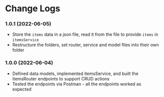 # Change Logs


### 1.0.1 (2022-06-05)
* Store the `items` data in a json file, read it from the file to provide `items` in `itemsService`
* Restructure the folders, set router, service and model files into their own folder

### 1.0.0 (2022-06-04)
* Defined data models, implemented itemsService, and built the itemsRouter endpoints to support CRUD actions
* Tested the endpoints via Postman - all the endpoints worked as expected